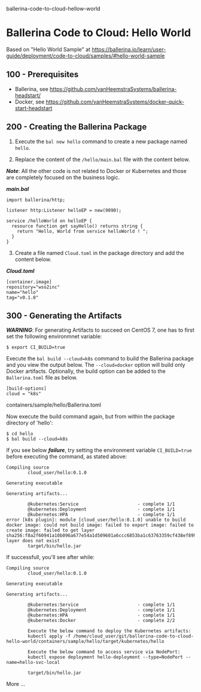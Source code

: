 ballerina-code-to-cloud-hellow-world
# Ballerina Code to Cloud: Hello World

Based on "Hello World Sample" at https://ballerina.io/learn/user-guide/deployment/code-to-cloud/samples/#hello-world-sample

## 100 - Prerequisites

- Ballerina, see https://github.com/vanHeemstraSystems/ballerina-headstart/
- Docker, see https://github.com/vanHeemstraSystems/docker-quick-start-headstart

## 200 - Creating the Ballerina Package

1. Execute the ```bal new hello``` command to create a new package named ```hello```.

2. Replace the content of the ```/hello/main.bal``` file with the content below.

***Note***: All the other code is not related to Docker or Kubernetes and those are completely focused on the business logic.

***main.bal***
```
import ballerina/http;

listener http:Listener helloEP = new(9090);

service /helloWorld on helloEP {
  resource function get sayHello() returns string {   
    return "Hello, World from service helloWorld ! ";   
  }
}
```

3. Create a file named ```Cloud.toml``` in the package directory and add the content below.

***Cloud.toml***
```
[container.image]
repository="wso2inc"
name="hello"
tag="v0.1.0"
```

## 300 - Generating the Artifacts

***WARNING***: For generating Artifacts to succeed on CentOS 7, one has to first set the following environmnet variable:

```
$ export CI_BUILD=true
```

Execute the ```bal build --cloud=k8s``` command to build the Ballerina package and you view the output below. The ```--cloud=docker``` option will build only Docker artifacts. Optionally, the build option can be added to the ```Ballerina.toml``` file as below.

```
[build-options]
cloud = "k8s"
```
containers/sample/hello/Ballerina.toml

Now execute the build command again, but from within the package directory of 'hello':

```
$ cd hello
$ bal build --cloud=k8s
```

If you see below ***failure***, try setting the environment variable ```CI_BUILD=true``` before executing the command, as stated above:

```
Compiling source
        cloud_user/hello:0.1.0

Generating executable

Generating artifacts...

        @kubernetes:Service                      - complete 1/1
        @kubernetes:Deployment                   - complete 1/1
        @kubernetes:HPA                          - complete 1/1
error [k8s plugin]: module [cloud_user/hello:0.1.0] unable to build docker image: could not build image: failed to export image: failed to create image: failed to get layer sha256:f8a2f60941a10b096a677e54a1d509601a6ccc6853ba1c63763359cf438ef899: layer does not exist
        target/bin/hello.jar
```

If successfull, you'll see after while:

```
Compiling source
        cloud_user/hello:0.1.0

Generating executable

Generating artifacts...

        @kubernetes:Service                      - complete 1/1
        @kubernetes:Deployment                   - complete 1/1
        @kubernetes:HPA                          - complete 1/1
        @kubernetes:Docker                       - complete 2/2
        
        Execute the below command to deploy the Kubernetes artifacts:
        kubectl apply -f /home/cloud_user/git/ballerina-code-to-cloud-hello-world/containers/sample/hello/target/kubernetes/hello
        
        Execute the below command to access service via NodePort:
        kubectl expose deployment hello-deployment --type=NodePort --name=hello-svc-local
        
        target/bin/hello.jar        
```

More ...

